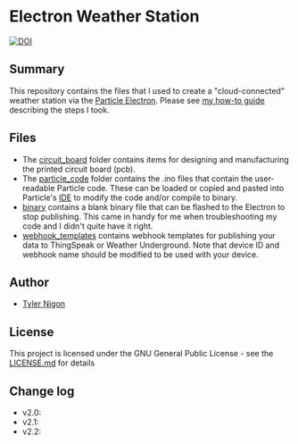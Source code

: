 # Electron Weather Station
[![DOI](https://zenodo.org/badge/87865768.svg)](https://zenodo.org/badge/latestdoi/87865768)

## Summary
This repository contains the files that I used to create a "cloud-connected" weather station via the [Particle Electron](https://store.particle.io/collections/electron). Please see [my how-to guide](http://tylernigon.me/projects/weather_station.html) describing the steps I took.

## Files
- The [circuit_board](https://github.com/tnigon/Electron_weather-station/tree/master/circuit_board) folder contains items for designing and manufacturing the printed circuit board (pcb).
- The [particle_code](https://github.com/tnigon/Electron_weather-station/tree/master/particle_code) folder contains the .ino files that contain the user-readable Particle code. These can be loaded or copied and pasted into Particle's [IDE](https://build.particle.io/build) to modify the code and/or compile to binary.
- [binary](https://github.com/tnigon/Electron_weather-station/tree/master/binary) contains a blank binary file that can be flashed to the Electron to stop publishing. This came in handy for me when troubleshooting my code and I didn't quite have it right.
- [webhook_templates](https://github.com/tnigon/Electron_weather-station/tree/master/webhook_templates) contains webhook templates for publishing your data to ThingSpeak or Weather Underground. Note that device ID and webhook name should be modified to be used with your device.

## Author
- [Tyler Nigon](https://tylernigon.me)

## License
This project is licensed under the GNU General Public License - see the [LICENSE.md](https://github.com/tnigon/Electron_weather-station/blob/master/LICENSE) for details

## Change log
- v2.0:
- v2.1:
- v2.2: 
